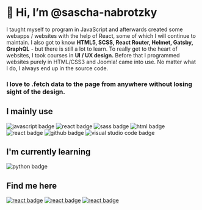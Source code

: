 # 👋 Hi, I’m @sascha-nabrotzky
I taught myself to program in JavaScript and afterwards created some webapps / websites with the help of React, some of which I will continue to maintain. I also got to know **HTML5, SCSS, React Router, Helmet, Gatsby, GraphQL** - but there is still a lot to learn. To really get to the heart of websites, I took courses in **UI / UX design.**
Before that I programmed websites purely in HTML/CSS3 and Joomla! came into use. No matter what I do, I always end up in the source code.

### I love to .fetch data to the page from anywhere without losing sight of the design.

## I mainly use

<img src="https://img.shields.io/badge/JavaScript-2019-yellow?&style=for-the-badge&logo=javascript&logoColor=white" alt="javascript badge" />  
<img src="https://img.shields.io/badge/React-2020-blue?&style=for-the-badge&logo=react&logoColor=white" alt="react badge" />  
<img src="https://img.shields.io/badge/SCSS-2020-ff69b4?&style=for-the-badge&logo=sass&logoColor=white" alt="sass badge" />
<img src="https://img.shields.io/badge/HTML5-2009-orange?&style=for-the-badge&logo=html5&logoColor=white" alt="html badge" /> 
<img src="https://img.shields.io/badge/CSS3-2009-green?&style=for-the-badge&logo=css3&logoColor=white" alt="react badge" />
<img src="https://img.shields.io/badge/GitHub-2020-orange?&style=for-the-badge&logo=github&logoColor=white" alt="github badge" />
<img src="https://img.shields.io/badge/Visual Studio Code-blue?&style=for-the-badge&logo=visual-studio-code&logoColor=white" alt="visual studio code badge" />

## I'm currently learning

<img src="https://img.shields.io/badge/Python-2021-green?&style=for-the-badge&logo=python&logoColor=white" alt="python badge" />

## Find me here

[<img src="https://img.shields.io/badge/Twitter-blue?&style=for-the-badge&logo=twitter&logoColor=white" alt="react badge" />](https://twitter.com/Arrow_Function0)
[<img src="https://img.shields.io/badge/Instagram-orange?&style=for-the-badge&logo=instagram&logoColor=white" alt="react badge" />](https://www.instagram.com/arrow_function0/)
[<img src="https://img.shields.io/badge/Website-blue?&style=for-the-badge&logo=website&logoColor=white" alt="react badge" />](https://sascha-nabrotzky.github.io/)

<!---
sascha-nabrotzky/sascha-nabrotzky is a ✨ special ✨ repository because its `README.md` (this file) appears on your GitHub profile.
You can click the Preview link to take a look at your changes.
--->
